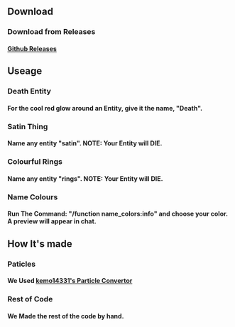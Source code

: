 ## Download
### Download from Releases
#### [Github Releases](https://github.com/TurquoiseTNT/RandomData/releases/latest/)

## Useage
### Death Entity
#### For the cool red glow around an Entity, give it the name, "Death".
### Satin Thing
#### Name any entity "satin". NOTE: Your Entity will DIE.
### Colourful Rings
#### Name any entity "rings". NOTE: Your Entity will DIE.
### Name Colours
#### Run The Command: "/function name_colors:info" and choose your color. A preview will appear in chat.

## How It's made
### Paticles
#### We Used [kemo14331's Particle Convertor](https://github.com/kemo14331/Particle-Converter/)
### Rest of Code
#### We Made the rest of the code by hand.

